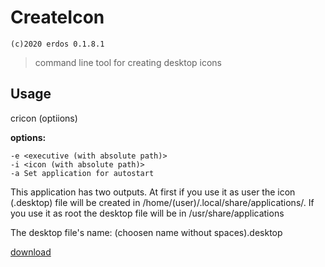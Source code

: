 # CreateIcon
`(c)2020 erdos 0.1.8.1`
>command line tool for creating desktop icons

## Usage

cricon (optiions)

**options:**

	-e <executive (with absolute path)>
	-i <icon (with absolute path)>
	-a Set application for autostart

This application has two outputs. At first if you use it as user the icon (.desktop) file will be created in /home/(user)/.local/share/applications/.
If you use it as root the desktop file will be in /usr/share/applications

The desktop file's name: (choosen name without spaces).desktop

[download](deploy/createicon.deb)

